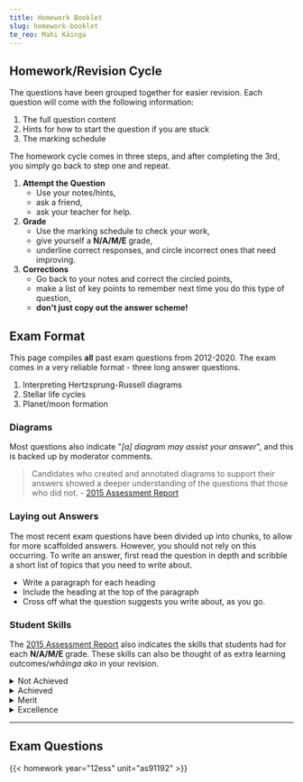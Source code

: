 ```yaml
---
title: Homework Booklet
slug: homework-booklet
te_reo: Mahi Kāinga
---
```


## Homework/Revision Cycle

The questions have been grouped together for easier revision. Each question will come with the following information:

1. The full question content
2. Hints for how to start the question if you are stuck
3. The marking schedule

The homework cycle comes in three steps, and after completing the 3rd, you simply go back to step one and repeat.

1. __Attempt the Question__
    - Use your notes/hints,
    - ask a friend,
    - ask your teacher for help.
2. __Grade__
    - Use the marking schedule to check your work,
    - give yourself a __N/A/M/E__ grade,
    - underline correct responses, and circle incorrect ones that need improving.
3. __Corrections__
    - Go back to your notes and correct the circled points,
    - make a list of key points to remember next time you do this type of question,
    - __don't just copy out the answer scheme!__

## Exam Format

This page compiles __all__ past exam questions from 2012-2020. The exam comes in a very reliable format - three long answer questions.

1. Interpreting Hertzsprung-Russell diagrams
2. Stellar life cycles
3. Planet/moon formation

### Diagrams

Most questions also indicate "_[a] diagram may assist your answer_", and this is backed up by moderator comments.

>  Candidates who created and annotated diagrams to support their answers showed a deeper understanding of the questions that those who did not. - [2015 Assessment Report](https://www.nzqa.govt.nz/nqfdocs/ncea-resource/reports/2015/level2/science.pdf)

### Laying out Answers

The most recent exam questions have been divided up into chunks, to allow for more scaffolded answers. However, you should not rely on this occurring. To write an answer, first read the question in depth and scribble a short list of topics that you need to write about.

- Write a paragraph for each heading
- Include the heading at the top of the paragraph
- Cross off what the question suggests you write about, as you go.

### Student Skills

The [2015 Assessment Report](https://www.nzqa.govt.nz/nqfdocs/ncea-resource/reports/2015/level2/science.pdf) also indicates the skills that students had for each __N/A/M/E__ grade. These skills can also be thought of as extra learning outcomes/_whāinga ako_ in your revision.

<details>
    <summary>Not Achieved</summary>
    <ul>
        <li>could not describe characteristics of stars from the HR diagram,</li>
        <li>referred only to either inner or outer planets</li>
        <li>only described part of the life cycle of a large mass star.</li>
    </ul>
</details>

<details>
    <summary>Achieved</summary>
    <ul>
        <li>described general star characteristics from the HR Diagram and inferred the size of the stars; some were linking large size to increased luminosity / brightness,</li>
        <li>gave the material of the inner and outer planets,</li>
        <li>described the key stages of the life cycle of a large mass star.</li>
    </ul>
</details>

<details>
    <summary>Merit</summary>
    <ul>
        <li>linked increased / decreased luminosity to the surface area of one OR both stars,</li>
        <li>explained how inner and / or outer planets formed in reference to two clear points
(often material and temperature),</li>
        <li>were able to discuss the life cycle of a massive star with explanations of two
stages with regards to fuel use, gravity and mass.</li>
    </ul>
</details>

<details>
    <summary>Excellence</summary>
    <ul>
        <li>made the clear link between same temperature and different brightness due to different surface areas emitting the same energy,</li>
        <li>explained the formation of inner and outer planets with reasons with regards to the example, rather than our solar system</li>
        <li>explained in detail the birth, life and death of a large mass star that had links to mass, energy changes, gravity and fuel use.</li>
    </ul>
</details>

---

## Exam Questions

{{< homework year="12ess" unit="as91192" >}}
